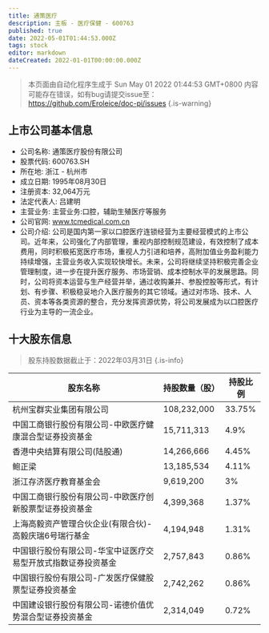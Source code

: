 ```yaml
---
title: 通策医疗
description: 主板 - 医疗保健 - 600763
published: true
date: 2022-05-01T01:44:53.000Z
tags: stock
editor: markdown
dateCreated: 2022-01-01T00:00:00.000Z
---
```


> 本页面由自动化程序生成于 Sun May 01 2022 01:44:53 GMT+0800
> 内容可能存在错误，如有bug请提交issue至：https://github.com/Eroleice/doc-pi/issues
{.is-warning}

## 上市公司基本信息
- 公司名称: 通策医疗股份有限公司
- 股票代码: 600763.SH
- 所在地: 浙江 - 杭州市
- 成立日期: 1995年08月30日
- 注册资本: 32,064万元
- 法定代表人: 吕建明
- 主营业务: 主营业务:口腔，辅助生殖医疗等服务
- 公司官网: www.tcmedical.com.cn
- 公司介绍: 公司是国内第一家以口腔医疗连锁经营为主要经营模式的上市公司。近年来，公司强化了内部管理，重视内部控制规范建设，有效控制了成本费用，同时积极拓宽医疗市场，重视人力引进和培养，高附加值业务盈利能力持续增强，主营业务收入实现较快增长。未来，公司将继续坚持积极完善企业管理制度，进一步在提升医疗服务、市场营销、成本控制水平的发展思路。同时，公司将资本运营与生产经营并举，通过收购兼并、参股控股等形式，有计划、有步骤、积极稳妥地介入医疗服务的其它领域。通过对市场、技术、人员、资本等各类资源的整合，充分发挥资源优势，将公司发展成为以口腔医疗行业为主导的一流企业。


## 十大股东信息
> 股东持股数据截止于：2022年03月31日
{.is-info}

| 股东名称 | 持股数量（股） | 持股比例 |
| --- | --- | --- |
| 杭州宝群实业集团有限公司 | 108,232,000 | 33.75% |
| 中国工商银行股份有限公司-中欧医疗健康混合型证券投资基金 | 15,711,313 | 4.9% |
| 香港中央结算有限公司(陆股通) | 14,266,666 | 4.45% |
| 鲍正梁 | 13,185,534 | 4.11% |
| 浙江存济医疗教育基金会 | 9,619,200 | 3% |
| 中国工商银行股份有限公司-中欧医疗创新股票型证券投资基金 | 4,399,368 | 1.37% |
| 上海高毅资产管理合伙企业(有限合伙)-高毅庆瑞6号瑞行基金 | 4,194,948 | 1.31% |
| 中国银行股份有限公司-华宝中证医疗交易型开放式指数证券投资基金 | 2,757,843 | 0.86% |
| 中国银行股份有限公司-广发医疗保健股票型证券投资基金 | 2,742,262 | 0.86% |
| 中国建设银行股份有限公司-诺德价值优势混合型证券投资基金 | 2,314,049 | 0.72% |




